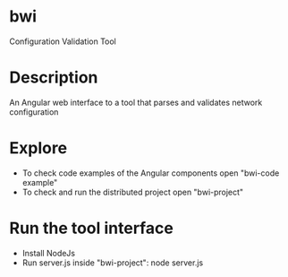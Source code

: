 # bwi
 Configuration Validation Tool

 # Description 
 An Angular web interface to a tool that parses and validates network configuration 

 # Explore
  - To check code examples of the Angular components open "bwi-code example"
  - To check and run the distributed project open "bwi-project"

# Run the tool interface
- Install NodeJs
- Run server.js inside "bwi-project": node server.js
